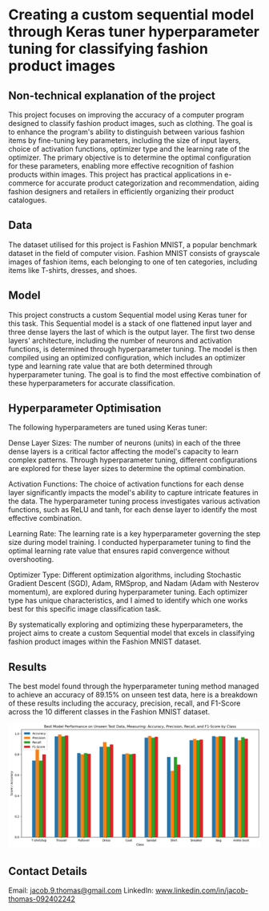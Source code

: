 # Creating a custom sequential model through Keras tuner hyperparameter tuning for classifying fashion product images


## Non-technical explanation of the project

This project focuses on improving the accuracy of a computer program designed to classify fashion product images, such as clothing. The goal is to enhance the program's ability to distinguish between various fashion items by fine-tuning key parameters, including the size of input layers, choice of activation functions, optimizer type and the learning rate of the optimizer. The primary objective is to determine the optimal configuration for these parameters, enabling more effective recognition of fashion products within images. This project has practical applications in e-commerce for accurate product categorization and recommendation, aiding fashion designers and retailers in efficiently organizing their product catalogues.

## Data

The dataset utilised for this project is Fashion MNIST, a popular benchmark dataset in the field of computer vision. Fashion MNIST consists of grayscale images of fashion items, each belonging to one of ten categories, including items like T-shirts, dresses, and shoes.


## Model

This project constructs a custom Sequential model using Keras tuner for this task. This Sequential model is a stack of one flattened input layer and three dense layers the last of which is the output layer. The first two dense layers' architecture, including the number of neurons and activation functions, is determined through hyperparameter tuning. The model is then compiled using an optimized configuration, which includes an optimizer type and learning rate value that are both determined through hyperparameter tuning. The goal is to find the most effective combination of these hyperparameters for accurate classification.

## Hyperparameter Optimisation

The following hyperparameters are tuned using Keras tuner:

Dense Layer Sizes: The number of neurons (units) in each of the three dense layers is a critical factor affecting the model's capacity to learn complex patterns. Through hyperparameter tuning, different configurations are explored for these layer sizes to determine the optimal combination.

Activation Functions: The choice of activation functions for each dense layer significantly impacts the model's ability to capture intricate features in the data. The hyperparameter tuning process investigates various activation functions, such as ReLU and tanh, for each dense layer to identify the most effective combination.

Learning Rate: The learning rate is a key hyperparameter governing the step size during model training. I conducted hyperparameter tuning to find the optimal learning rate value that ensures rapid convergence without overshooting.

Optimizer Type: Different optimization algorithms, including Stochastic Gradient Descent (SGD), Adam, RMSprop, and Nadam (Adam with Nesterov momentum), are explored during hyperparameter tuning. Each optimizer type has unique characteristics, and I aimed to identify which one works best for this specific image classification task.

By systematically exploring and optimizing these hyperparameters, the project aims to create a custom Sequential model that excels in classifying fashion product images within the Fashion MNIST dataset.

## Results
The best model found through the hyperparameter tuning method managed to achieve an accuracy of 89.15% on unseen test data, here is a breakdown of these results including the accuracy, precision, recall, and F1-Score across the 10 different classes in the Fashion MNIST dataset.

![Screenshot](model_results_on_test_data.png)

## Contact Details

Email: jacob.9.thomas@gmail.com
LinkedIn: www.linkedin.com/in/jacob-thomas-092402242
